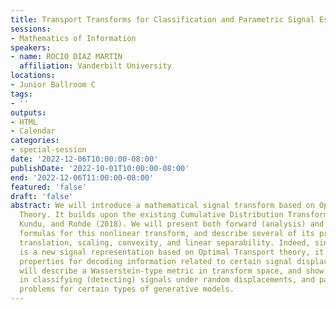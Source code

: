 ```yaml
---
title: Transport Transforms for Classification and Parametric Signal Estimation
sessions:
- Mathematics of Information
speakers:
- name: ROCIO DIAZ MARTIN
  affiliation: Vanderbilt University
locations:
- Junior Ballroom C
tags:
- ''
outputs:
- HTML
- Calendar
categories:
- special-session
date: '2022-12-06T10:00:00-08:00'
publishDate: '2022-10-01T10:00:00-08:00'
end: '2022-12-06T11:00:00-08:00'
featured: 'false'
draft: 'false'
abstract: We will introduce a mathematical signal transform based on Optimal Transport
  Theory. It builds upon the existing Cumulative Distribution Transform by Park, Kolouri,
  Kundu, and Rohde (2018). We will present both forward (analysis) and inverse (synthesis)
  formulas for this nonlinear transform, and describe several of its properties including
  translation, scaling, convexity, and linear separability. Indeed, since this tool
  is a new signal representation based on Optimal Transport theory, it has suitable
  properties for decoding information related to certain signal displacements. We
  will describe a Wasserstein-type metric in transform space, and show applications
  in classifying (detecting) signals under random displacements, and parameter estimation
  problems for certain types of generative models.
---
```

